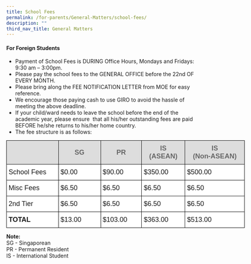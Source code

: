 ```yaml
---
title: School Fees
permalink: /for-parents/General-Matters/school-fees/
description: ""
third_nav_title: General Matters
---
```

#### **For Foreign Students**
*   Payment of School Fees is DURING Office Hours, Mondays and Fridays: 9:30 am – 3:00pm.
*   Please pay the school fees to the GENERAL OFFICE before the 22nd OF EVERY MONTH.
*   Please bring along the FEE NOTIFICATION LETTER from MOE for easy reference.
*   We encourage those paying cash to use GIRO to avoid the hassle of meeting the above deadline.
*   If your child/ward needs to leave the school before the end of the academic year, please ensure &nbsp;that all his/her outstanding fees are paid BEFORE he/she returns to his/her home country.
*   The fee structure is as follows:

<style type="text/css">
.tg  {border-collapse:collapse;border-spacing:0;margin:0px auto;}
.tg td{border-color:black;border-style:solid;border-width:1px;font-family:Arial, sans-serif;font-size:14px;
  overflow:hidden;padding:10px 5px;word-break:normal;}
.tg th{border-color:black;border-style:solid;border-width:1px;font-family:Arial, sans-serif;font-size:14px;
  font-weight:normal;overflow:hidden;padding:10px 5px;word-break:normal;}
.tg .tg-lwoq{background-color:#FFF;font-size:18px;text-align:left;vertical-align:middle}
.tg .tg-vvfr{background-color:#DDD;color:#666;font-size:18px;font-weight:bold;text-align:center;vertical-align:middle}
.tg .tg-pvh1{background-color:#FFF;font-size:18px;font-weight:bold;text-align:left;vertical-align:middle}
</style>
<table class="tg" style="undefined;table-layout: fixed; width: 632px">
<colgroup>
<col style="width: 138px">
<col style="width: 112px">
<col style="width: 109px">
<col style="width: 115px">
<col style="width: 158px">
</colgroup>
<tbody>
  <tr>
    <td class="tg-vvfr"></td>
    <td class="tg-vvfr">SG</td>
    <td class="tg-vvfr">PR</td>
    <td class="tg-vvfr">IS <br>(ASEAN)</td>
    <td class="tg-vvfr">IS <br>(Non-ASEAN)</td>
  </tr>
  <tr>
    <td class="tg-lwoq">School Fees</td>
    <td class="tg-lwoq">$0.00</td>
    <td class="tg-lwoq">$90.00</td>
    <td class="tg-lwoq">$350.00</td>
    <td class="tg-lwoq">$500.00</td>
  </tr>
  <tr>
    <td class="tg-lwoq">Misc Fees</td>
    <td class="tg-lwoq">$6.50</td>
    <td class="tg-lwoq">$6.50</td>
    <td class="tg-lwoq">$6.50</td>
    <td class="tg-lwoq">$6.50</td>
  </tr>
  <tr>
    <td class="tg-lwoq">2nd Tier </td>
    <td class="tg-lwoq"> $6.50</td>
    <td class="tg-lwoq">$6.50</td>
    <td class="tg-lwoq">$6.50</td>
    <td class="tg-lwoq">$6.50</td>
  </tr>
  <tr>
    <td class="tg-pvh1">TOTAL</td>
    <td class="tg-lwoq"> $13.00</td>
    <td class="tg-lwoq">$103.00</td>
    <td class="tg-lwoq"> $363.00</td>
    <td class="tg-lwoq">$513.00</td>
  </tr>
</tbody>
</table>

**Note:**  
SG - Singaporean   
PR - Permanent Resident   
IS - International Student